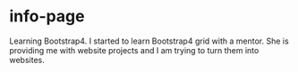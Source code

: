 # info-page
Learning Bootstrap4.
I started to learn Bootstrap4 grid with a mentor. She is providing me with website projects and I am trying to turn them into websites.
